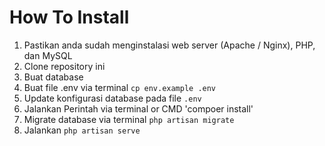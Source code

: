# How To Install
1. Pastikan anda sudah menginstalasi web server (Apache / Nginx), PHP, dan MySQL
2. Clone repository ini
3. Buat database
4. Buat file .env via terminal `cp env.example .env`
5. Update konfigurasi database pada file `.env`
6. Jalankan Perintah via terminal or CMD 'compoer install'
6. Migrate database via terminal `php artisan migrate`
7. Jalankan `php artisan serve`
